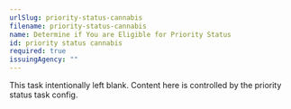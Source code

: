```yaml
---
urlSlug: priority-status-cannabis
filename: priority-status-cannabis
name: Determine if You are Eligible for Priority Status
id: priority status cannabis
required: true
issuingAgency: ""
---
```


This task intentionally left blank. Content here is controlled by the priority status task config.
